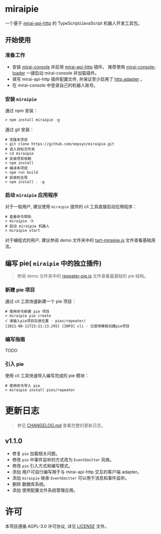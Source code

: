 # miraipie

一个基于 [mirai-api-http](https://github.com/project-mirai/mirai-api-http) 的 TypeScript/JavaScript 机器人开发工具包。

## 开始使用

### 准备工作

- 安装 [mirai-console](https://github.com/mamoe/mirai-console)
  并启用 [mirai-api-http](https://github.com/project-mirai/mirai-api-http) 插件。
  推荐使用 [mirai-console-loader](https://github.com/iTXTech/mirai-console-loader) 一键启动 mirai-console 并加载插件。
- 填写 mirai-api-http 插件配置文件, 并保证至少启用了 [http adapter](https://github.com/project-mirai/mirai-api-http#adapter) 。
- 在 mirai-console 中登录自己的机器人账号。

### 安装 `miraipie`

通过 npm 安装：

```shell
> npm install miraipie -g
```

通过 git 安装：

```shell
# 克隆本项目
> git clone https://github.com/nepsyn/miraipie.git
# 进入目标文件夹
> cd miraipie
# 安装项目依赖
> npm install
# 编译本项目
> npm run build
# 安装到全局
> npm install . -g
```

### 启动 `miraipie` 应用程序

对于一般用户, 建议使用 `miraipie` 提供的 cli 工具直接启动应用程序：

```shell
# 查看命令帮助
> miraipie -h
# 启动 miraipie 机器人
> miraipie start
```

对于编程式的用户, 建议参阅 demo 文件夹中的 [tart-miraipie.js](demo/start-miraipie.js) 文件查看基础用法。

## 编写 pie( `miraipie` 中的独立插件)

> 参阅 demo 文件夹中的 [repeater-pie.js](demo/repeater-pie.js) 文件查看最基础的 pie 结构。

### 新建 pie 项目

通过 cli 工具快速新建一个 pie 项目：

```shell
# 使用命令新建 pie 项目
> miraipie pie create
√ 请输入pie项目存放位置 · pies/repeater/
[2021-08-11T23:21:13.295] [INFO] cli - 已使用模板创建pie项目
```

### 编写指南

TODO

### 引入 pie

使用 cli 工具快速导入编写完成的 pie 模块：

```shell
# 使用命令导入 pie
> miraipie install pies/repeater
```

# 更新日志

> 参见 [CHANGELOG.md](CHANGELOG.md) 查看完整的更新日志。

## v1.1.0

- 修复 `pie` 加载相关问题。
- 修改 `pie` 中事件监听的方式改为 `EventEmitter` 风格。
- 修改 `pie` 引入方式和编写模式。
- 添加 用户可自行编写用于与 mirai-api-http 交互的客户端 adapter。
- 添加 `miraipie` 继承 `EventEmitter` 可以用于消息和事件监听。
- 删除 数据库系统。
- 添加 使用配置文件系统管理应用。

# 许可

本项目遵循 AGPL-3.0 许可协议, 详见 [LICENSE](LICENSE) 文件。
